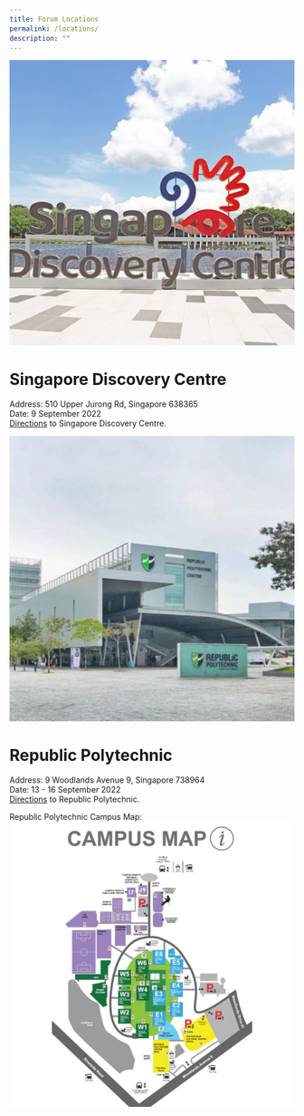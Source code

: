 ```yaml
---
title: Forum Locations
permalink: /locations/
description: ""
---
```

![](/images/discovery.png)
# Singapore Discovery Centre
Address: 510 Upper Jurong Rd, Singapore 638365 <br>
Date: 9 September 2022 <br>
[Directions](https://www.sdc.com.sg/centre-info#getting-here) to Singapore Discovery Centre.

![](/images/ISOMER%20(1).png)
# Republic Polytechnic 
Address: 9 Woodlands Avenue 9, Singapore 738964<br>
Date: 13 - 16 September 2022<br>
[Directions](https://www.rp.edu.sg/service-excellence/contact-us) to Republic Polytechnic.

Republic Polytechnic Campus Map: <br>
![](/images/RPCampusMap.png)
